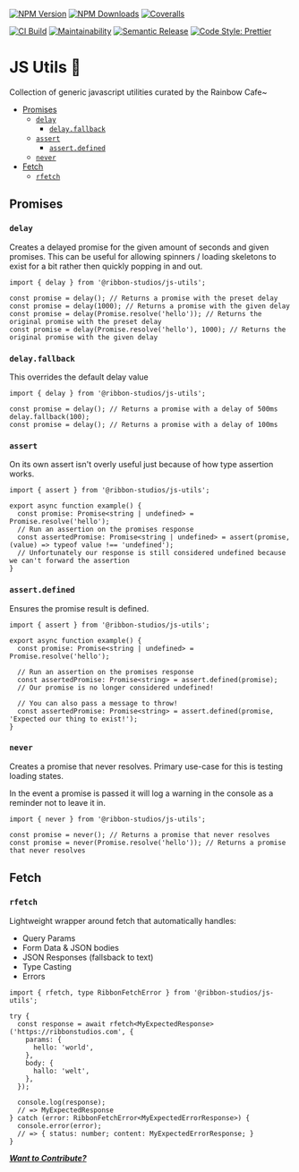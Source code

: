 [![NPM Version][npm-version-image]][npm-url]
[![NPM Downloads][npm-downloads-image]][npm-url]
[![Coveralls][coveralls-image]][coveralls-url]

[![CI Build][github-actions-image]][github-actions-url]
[![Maintainability][maintainability-image]][maintainability-url]
[![Semantic Release][semantic-release-image]][semantic-release-url]
[![Code Style: Prettier][code-style-image]][code-style-url]

</div>

# JS Utils 🔧

Collection of generic javascript utilities curated by the Rainbow Cafe~

- [Promises](#promises)
  - [`delay`](#delay)
    - [`delay.fallback`](#delayfallback)
  - [`assert`](#assert)
    - [`assert.defined`](#assertdefined)
  - [`never`](#never)
- [Fetch](#fetch)
  - [`rfetch`](#rfetch)

## Promises

### `delay`

Creates a delayed promise for the given amount of seconds and given promises.
This can be useful for allowing spinners / loading skeletons to exist for a bit rather then quickly popping in and out.

```tsx
import { delay } from '@ribbon-studios/js-utils';

const promise = delay(); // Returns a promise with the preset delay
const promise = delay(1000); // Returns a promise with the given delay
const promise = delay(Promise.resolve('hello')); // Returns the original promise with the preset delay
const promise = delay(Promise.resolve('hello'), 1000); // Returns the original promise with the given delay
```

### `delay.fallback`

This overrides the default delay value

```tsx
import { delay } from '@ribbon-studios/js-utils';

const promise = delay(); // Returns a promise with a delay of 500ms
delay.fallback(100);
const promise = delay(); // Returns a promise with a delay of 100ms
```

### `assert`

On its own assert isn't overly useful just because of how type assertion works.

```tsx
import { assert } from '@ribbon-studios/js-utils';

export async function example() {
  const promise: Promise<string | undefined> = Promise.resolve('hello');
  // Run an assertion on the promises response
  const assertedPromise: Promise<string | undefined> = assert(promise, (value) => typeof value !== 'undefined');
  // Unfortunately our response is still considered undefined because we can't forward the assertion
}
```

### `assert.defined`

Ensures the promise result is defined.

```tsx
import { assert } from '@ribbon-studios/js-utils';

export async function example() {
  const promise: Promise<string | undefined> = Promise.resolve('hello');

  // Run an assertion on the promises response
  const assertedPromise: Promise<string> = assert.defined(promise);
  // Our promise is no longer considered undefined!

  // You can also pass a message to throw!
  const assertedPromise: Promise<string> = assert.defined(promise, 'Expected our thing to exist!');
}
```

### `never`

Creates a promise that never resolves.
Primary use-case for this is testing loading states.

In the event a promise is passed it will log a warning in the console as a reminder not to leave it in.

```tsx
import { never } from '@ribbon-studios/js-utils';

const promise = never(); // Returns a promise that never resolves
const promise = never(Promise.resolve('hello')); // Returns a promise that never resolves
```

## Fetch

### `rfetch`

Lightweight wrapper around fetch that automatically handles:

- Query Params
- Form Data & JSON bodies
- JSON Responses (fallsback to text)
- Type Casting
- Errors

```tsx
import { rfetch, type RibbonFetchError } from '@ribbon-studios/js-utils';

try {
  const response = await rfetch<MyExpectedResponse>('https://ribbonstudios.com', {
    params: {
      hello: 'world',
    },
    body: {
      hallo: 'welt',
    },
  });

  console.log(response);
  // => MyExpectedResponse
} catch (error: RibbonFetchError<MyExpectedErrorResponse>) {
  console.error(error);
  // => { status: number; content: MyExpectedErrorResponse; }
}
```

[_**Want to Contribute?**_](/CONTRIBUTING.md)

[npm-version-image]: https://img.shields.io/npm/v/@ribbon-studios/js-utils.svg
[npm-downloads-image]: https://img.shields.io/npm/dm/@ribbon-studios/js-utils.svg
[npm-url]: https://npmjs.org/package/@ribbon-studios/js-utils
[github-actions-image]: https://img.shields.io/github/actions/workflow/status/ribbon-studios/js-utils/ci.yml?event=push
[github-actions-url]: https://github.com/ribbon-studios/js-utils/actions/workflows/ci.yml?query=branch%3Amain
[coveralls-image]: https://img.shields.io/coveralls/ribbon-studios/js-utils.svg
[coveralls-url]: https://coveralls.io/github/ribbon-studios/js-utils?branch=main
[code-style-image]: https://img.shields.io/badge/code%20style-prettier-ff69b4.svg
[code-style-url]: https://prettier.io
[maintainability-image]: https://img.shields.io/codeclimate/maintainability/ribbon-studios/refreshly
[maintainability-url]: https://codeclimate.com/github/ribbon-studios/refreshly/maintainability
[semantic-release-url]: https://github.com/semantic-release/semantic-release
[semantic-release-image]: https://img.shields.io/badge/%F0%9F%93%A6%F0%9F%9A%80-semantic--release-e10079

